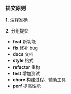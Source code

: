 ### 提交原则

**1.** 注释准确

**2.** 分组提交



- **feat** 新功能
- **fix** 修补 bug
- **docs** 文档
- **style** 格式
- **refactor** 重构
- **test** 增加测试
- **chore** 构建过程、辅助工具
- **perf** 提高性能











